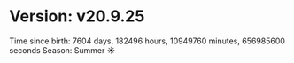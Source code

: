 # Version: v20.9.25
Time since birth: 7604 days, 182496 hours, 10949760 minutes, 656985600 seconds
Season: Summer ☀️
